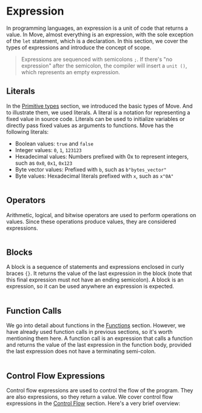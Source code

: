 # Expression

In programming languages, an expression is a unit of code that returns a value. In Move, almost
everything is an expression, with the sole exception of the `let` statement, which is a declaration.
In this section, we cover the types of expressions and introduce the concept of scope.

> Expressions are sequenced with semicolons `;`. If there's "no expression" after the semicolon, the
> compiler will insert a `unit ()`, which represents an empty expression.

## Literals

In the [Primitive types](./primitive-types) section, we introduced the basic types of Move. And to
illustrate them, we used literals. A literal is a notation for representing a fixed value in source
code. Literals can be used to initialize variables or directly pass fixed values as arguments to
functions. Move has the following literals:

- Boolean values: `true` and `false`
- Integer values: `0`, `1`, `123123`
- Hexadecimal values: Numbers prefixed with 0x to represent integers, such as `0x0`, `0x1`, `0x123`
- Byte vector values: Prefixed with `b`, such as `b"bytes_vector"`
- Byte values: Hexadecimal literals prefixed with `x`, such as `x"0A"`

```move file=packages/samples/sources/move-basics/expression.move anchor=literals

```

## Operators

Arithmetic, logical, and bitwise operators are used to perform operations on values. Since these
operations produce values, they are considered expressions.

```move file=packages/samples/sources/move-basics/expression.move anchor=operators

```

## Blocks

A block is a sequence of statements and expressions enclosed in curly braces `{}`. It returns the
value of the last expression in the block (note that this final expression must not have an ending
semicolon). A block is an expression, so it can be used anywhere an expression is expected.

```move file=packages/samples/sources/move-basics/expression.move anchor=block

```

## Function Calls

We go into detail about functions in the [Functions](./function) section. However, we have already
used function calls in previous sections, so it's worth mentioning them here. A function call is an
expression that calls a function and returns the value of the last expression in the function body,
provided the last expression does not have a terminating semi-colon.

```move file=packages/samples/sources/move-basics/expression.move anchor=fun_call

```

## Control Flow Expressions

Control flow expressions are used to control the flow of the program. They are also expressions, so
they return a value. We cover control flow expressions in the [Control Flow](./control-flow)
section. Here's a very brief overview:

```move file=packages/samples/sources/move-basics/expression.move anchor=control_flow

```
